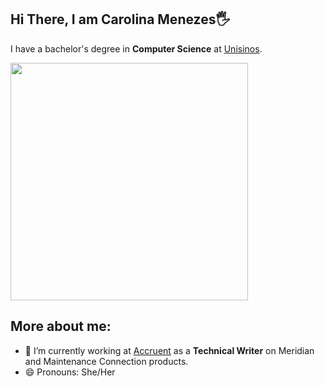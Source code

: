 ## Hi There, I am Carolina Menezes🖐️

I have a bachelor's degree in **Computer Science** at [Unisinos](https://www.unisinos.br/). 

<img src="https://media.giphy.com/media/v1.Y2lkPTc5MGI3NjExazl2NzQwMmNteWYyNmNldnQyaDBqejg1dnI1ZW42aHh0dmtvMXUzOCZlcD12MV9pbnRlcm5hbF9naWZfYnlfaWQmY3Q9Zw/TF9z8Id4LJru8/giphy.gif" width="380"> 

## More about me:
- 🔭 I’m currently working at [Accruent](https://www.accruent.com/) as a **Technical Writer** on Meridian and Maintenance Connection products.
- 😄 Pronouns: She/Her
